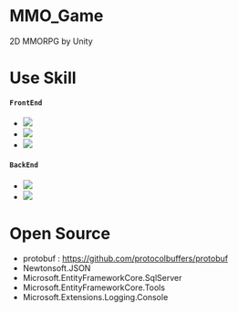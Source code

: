 # MMO_Game
2D MMORPG by Unity  

# Use Skill
#### `FrontEnd`    
- <img src="https://img.shields.io/badge/Unity:2021.3.13f1-E8E8E8?style=flat&logo=Unity&logoColor=black"/>    
- <img src="https://img.shields.io/badge/Visual Studio 2022-5C2D91?style=flat&logo=Visual Studio&logoColor=white"/>    
- <img src="https://img.shields.io/badge/C%23-00599C?style=flat&logo=Csharp&logoColor=white"/>

#### `BackEnd`   
- <img src="https://img.shields.io/badge/Visual Studio 2022-5C2D91?style=flat&logo=Visual Studio&logoColor=white"/>   
- <img src="https://img.shields.io/badge/C%23-00599C?style=flat&logo=Csharp&logoColor=white"/>

# Open Source
- protobuf : https://github.com/protocolbuffers/protobuf   
- Newtonsoft.JSON
- Microsoft.EntityFrameworkCore.SqlServer   
- Microsoft.EntityFrameworkCore.Tools   
- Microsoft.Extensions.Logging.Console   
